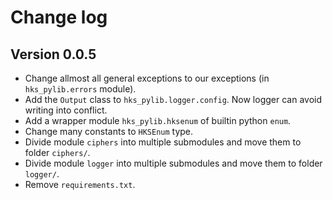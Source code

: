 # Change log
## Version 0.0.5
+ Change allmost all general exceptions to our exceptions (in `hks_pylib.errors` module).
+ Add the `Output` class to `hks_pylib.logger.config`. Now logger can avoid writing into conflict.
+ Add a wrapper module `hks_pylib.hksenum` of builtin python `enum`.
+ Change many constants to `HKSEnum` type.
+ Divide module `ciphers` into multiple submodules and move them to folder `ciphers/`.
+ Divide module `logger` into multiple submodules and move them to folder `logger/`.
+ Remove `requirements.txt`.